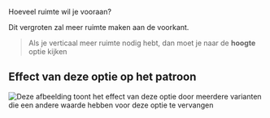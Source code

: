 Hoeveel ruimte wil je vooraan?

Dit vergroten zal meer ruimte maken aan de voorkant.

> Als je verticaal meer ruimte nodig hebt, dan moet je naar de **hoogte** optie kijken

## Effect van deze optie op het patroon

![Deze afbeelding toont het effect van deze optie door meerdere varianten die een andere waarde hebben voor deze optie te vervangen](shin\_bulge\_sample.svg "Effect van deze optie op het patroon")
